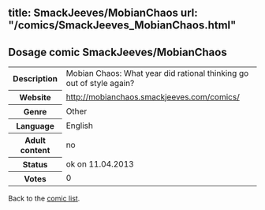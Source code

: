 title: SmackJeeves/MobianChaos
url: "/comics/SmackJeeves_MobianChaos.html"
---
Dosage comic SmackJeeves/MobianChaos
-----------------------------------------

<table class="comicinfo">
<tr>
<th>Description</th><td>Mobian Chaos: What year did rational thinking go out of style again?</td>
</tr>
<tr>
<th>Website</th><td><a href="http://mobianchaos.smackjeeves.com/comics/">http://mobianchaos.smackjeeves.com/comics/</a></td>
</tr>
<tr>
<th>Genre</th><td>Other</td>
</tr>
<tr>
<th>Language</th><td>English</td>
</tr>
<tr>
<th>Adult content</th><td>no</td>
</tr>
<tr>
<th>Status</th><td>ok on 11.04.2013</td>
</tr>
<tr>
<th>Votes</th><td>0</div></td>
</tr>
</table>

Back to the [comic list](../comic-index.html).
